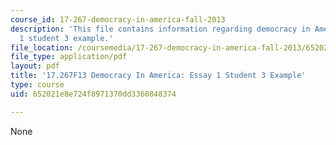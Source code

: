 ```yaml
---
course_id: 17-267-democracy-in-america-fall-2013
description: 'This file contains information regarding democracy in America: essay
  1 student 3 example.'
file_location: /coursemedia/17-267-democracy-in-america-fall-2013/652021e8e724f8971370dd3360848374_MIT17_267F13_Stu3Essay1.pdf
file_type: application/pdf
layout: pdf
title: '17.267F13 Democracy In America: Essay 1 Student 3 Example'
type: course
uid: 652021e8e724f8971370dd3360848374

---
```

None